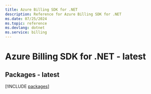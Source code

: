 ```yaml
---
title: Azure Billing SDK for .NET
description: Reference for Azure Billing SDK for .NET
ms.date: 07/25/2024
ms.topic: reference
ms.devlang: dotnet
ms.service: billing
---
```

# Azure Billing SDK for .NET - latest
## Packages - latest
[!INCLUDE [packages](billing-index.md)]